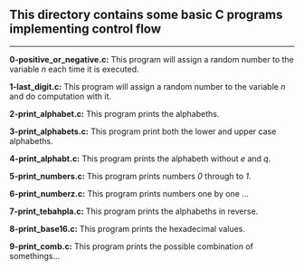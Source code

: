 ## This directory contains some basic C programs implementing control flow
---

__0-positive_or_negative.c:__ This program will assign a random number to the variable _n_ each time it is executed.  

__1-last_digit.c:__ This program will assign a random number to the variable _n_ and do computation with it.  

__2-print_alphabet.c:__ This program prints the alphabeths.  

__3-print_alphabets.c:__ This program print both the lower and upper case alphabeths.  

__4-print_alphabt.c:__ This program prints the alphabeth without _e_ and _q_.  

__5-print_numbers.c:__ This program prints numbers _0_ through to _1_.  

__6-print_numberz.c:__ This program prints numbers one by one ...  

__7-print_tebahpla.c:__ This program prints the alphabeths in reverse.  

__8-print_base16.c:__ This program prints the hexadecimal values.  

__9-print_comb.c:__ This program prints the possible combination of somethings...
